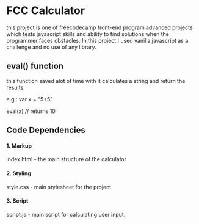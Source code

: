 # FCC Calculator
this project is one of freecodecamp front-end program advanced projects which tests javascript skills and ability to find solutions when the programmer faces obstacles.
In this project I used vanilla javascript as a challenge and no use of any library.

## eval() function
this function saved alot of time with it calculates a string and return the results.

e.g : var x = "5+5"

eval(x) // returns 10

## Code Dependencies
#### 1. Markup

index.html - the main structure of the calculator

#### 2. Styling
style.css - main stylesheet for the project.

#### 3. Script
script.js - main script for calculating user input.